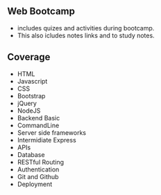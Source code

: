 ## Web Bootcamp

- includes quizes and activities during bootcamp.
- This also icludes notes links and to study notes.

## Coverage

- HTML
- Javascript
- CSS
- Bootstrap
- jQuery
- NodeJS
- Backend Basic
- CommandLine
- Server side frameworks
- Intermidiate Express
- APIs
- Database
- RESTful Routing
- Authentication
- Git and Github
- Deployment

